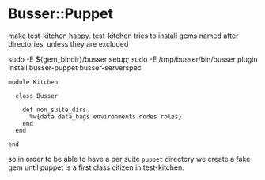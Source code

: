 # Busser::Puppet

make test-kitchen happy. test-kitchen tries to install gems named after directories, unless they are excluded

sudo -E ${gem_bindir}/busser setup; sudo -E /tmp/busser/bin/busser plugin install busser-puppet busser-serverspec

```
module Kitchen

  class Busser

    def non_suite_dirs
      %w{data data_bags environments nodes roles}
    end
  end

end
```

so in order to be able to have a per suite `puppet` directory we create a fake gem until puppet is a first class citizen in test-kitchen.

